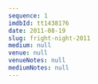 ```yaml
---
sequence: 1
imdbId: tt1438176
date: 2011-08-19
slug: fright-night-2011
medium: null
venue: null
venueNotes: null
mediumNotes: null
---
```

